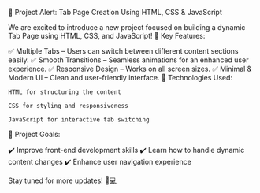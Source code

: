 🚀 Project Alert: Tab Page Creation Using HTML, CSS & JavaScript

We are excited to introduce a new project focused on building a dynamic Tab Page using HTML, CSS, and JavaScript!
🔹 Key Features:

✅ Multiple Tabs – Users can switch between different content sections easily.
✅ Smooth Transitions – Seamless animations for an enhanced user experience.
✅ Responsive Design – Works on all screen sizes.
✅ Minimal & Modern UI – Clean and user-friendly interface.
🔧 Technologies Used:

    HTML for structuring the content

    CSS for styling and responsiveness

    JavaScript for interactive tab switching

🎯 Project Goals:

✔️ Improve front-end development skills
✔️ Learn how to handle dynamic content changes
✔️ Enhance user navigation experience

Stay tuned for more updates! 🚀💻
